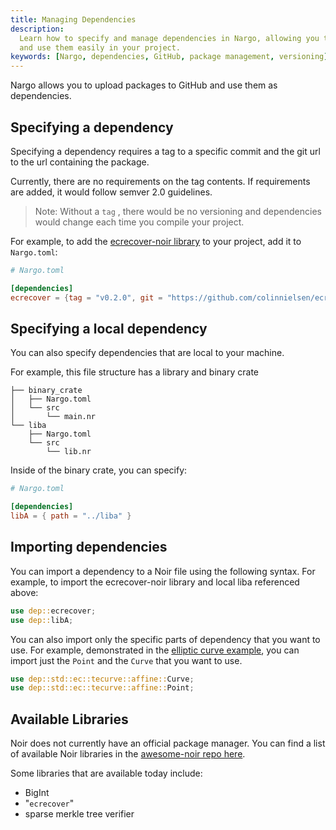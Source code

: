 ```yaml
---
title: Managing Dependencies
description:
  Learn how to specify and manage dependencies in Nargo, allowing you to upload packages to GitHub
  and use them easily in your project.
keywords: [Nargo, dependencies, GitHub, package management, versioning]
---
```


Nargo allows you to upload packages to GitHub and use them as dependencies.

## Specifying a dependency

Specifying a dependency requires a tag to a specific commit and the git url to the url containing
the package.

Currently, there are no requirements on the tag contents. If requirements are added, it would follow
semver 2.0 guidelines.

> Note: Without a `tag` , there would be no versioning and dependencies would change each time you
> compile your project.

For example, to add the [ecrecover-noir library](https://github.com/colinnielsen/ecrecover-noir) to your project, add it to `Nargo.toml`:

```toml
# Nargo.toml

[dependencies]
ecrecover = {tag = "v0.2.0", git = "https://github.com/colinnielsen/ecrecover-noir"}
```

## Specifying a local dependency

You can also specify dependencies that are local to your machine.

For example, this file structure has a library and binary crate

```
├── binary_crate
│   ├── Nargo.toml
│   └── src
│       └── main.nr
└── liba
    ├── Nargo.toml
    └── src
        └── lib.nr
```

Inside of the binary crate, you can specify:

```toml
# Nargo.toml

[dependencies]
libA = { path = "../liba" }
```

## Importing dependencies

You can import a dependency to a Noir file using the following syntax. For example, to import the
ecrecover-noir library and local liba referenced above:

```rust
use dep::ecrecover;
use dep::libA;
```

You can also import only the specific parts of dependency that you want to use. For example,
demonstrated in the
[elliptic curve example](../standard_library/cryptographic_primitives/ec_primitives#examples), you
can import just the `Point` and the `Curve` that you want to use.

```rust
use dep::std::ec::tecurve::affine::Curve;
use dep::std::ec::tecurve::affine::Point;
```

## Available Libraries

Noir does not currently have an official package manager. You can find a list of available Noir libraries in the [awesome-noir repo here](https://github.com/noir-lang/awesome-noir#libraries).

Some libraries that are available today include:

- BigInt
- "`ecrecover`"
- sparse merkle tree verifier
